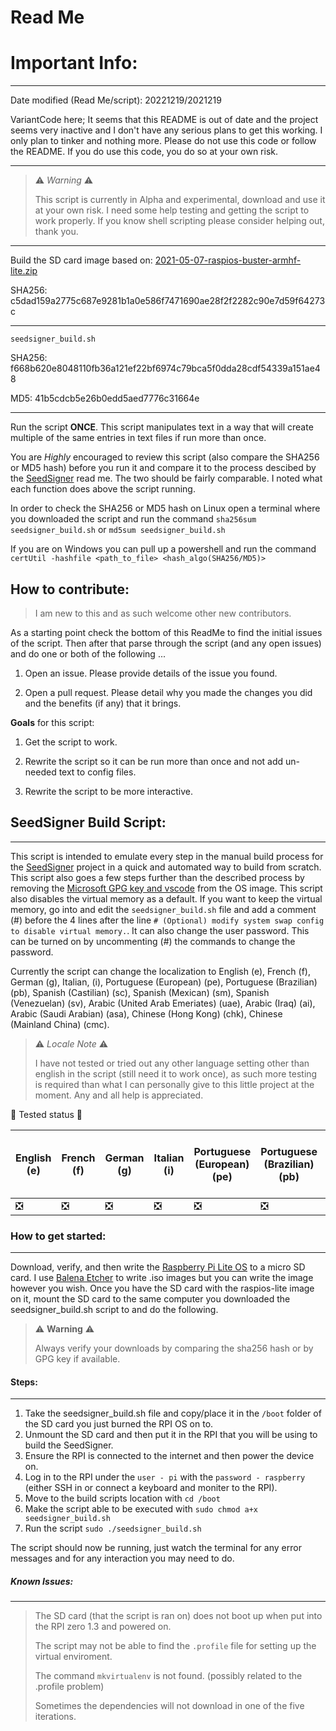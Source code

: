 Read Me
=======

# Important Info:
______

Date modified (Read Me/script): 20221219/2021219

VariantCode here; It seems that this README is out of date and the project seems very inactive and I 
don't have any serious plans to get this working. I only plan to tinker and nothing more. Please 
do not use this code or follow the README. If you do use this code, you do so at your own risk.

______

>:warning: _Warning_ :warning:
>
>This script is currently in Alpha and experimental, download and use it at your own risk.
>I need some help testing and getting the script to work properly. If you know shell scripting please consider helping out, thank you.

______
Build the SD card image based on: [2021-05-07-raspios-buster-armhf-lite.zip](https://www.raspberrypi.org/software/operating-systems/)

SHA256: c5dad159a2775c687e9281b1a0e586f7471690ae28f2f2282c90e7d59f64273c

______

`seedsigner_build.sh`

SHA256: f668b620e8048110fb36a121ef22bf6974c79bca5f0dda28cdf54339a151ae48

MD5: 41b5cdcb5e26b0edd5aed7776c31664e

______

Run the script __ONCE__. This script manipulates text in a way that will create multiple of the same entries in text files if run more than once.

You are _Highly_ encouraged to review this script (also compare the SHA256 or MD5 hash) before you run it and compare it to the process descibed by the [SeedSigner](https://github.com/SeedSigner/seedsigner) read me. The two should be fairly comparable. I noted what each function does above the script running.

In order to check the SHA256 or MD5 hash on Linux open a terminal where you downloaded the script and run the command `sha256sum seedsigner_build.sh` or `md5sum seedsigner_build.sh`

If you are on Windows you can pull up a powershell and run the command `certUtil -hashfile <path_to_file> <hash_algo(SHA256/MD5)>`

## How to contribute:

> I am new to this and as such welcome other new contributors.

As a starting point check the bottom of this ReadMe to find the initial issues of the script.
Then after that parse through the script (and any open issues) and do one or both of the following ...

1. Open an issue. Please provide details of the issue you found.

2. Open a pull request. Please detail why you made the changes you did and the benefits (if any) that it brings.

__Goals__ for this script:

1. Get the script to work.

2. Rewrite the script so it can be run more than once and not add un-needed text to config files.

3. Rewrite the script to be more interactive.


## SeedSigner Build Script:
______

This script is intended to emulate every step in the manual build process for the [SeedSigner](https://github.com/SeedSigner/seedsigner) project in a quick and automated way to build from scratch. This script also goes a few steps further than the described process by removing the [Microsoft GPG key and vscode](https://www.reddit.com/r/linux/comments/lbu0t1/microsoft_repo_installed_on_all_raspberry_pis/) from the OS image.
This script also disables the virtual memory as a default. If you want to keep the virtual memory, go into and edit the `seedsigner_build.sh` file and add a comment (#) before the 4 lines after the line `# (Optional) modify system swap config to disable virtual memory.`.
It can also change the user password. This can be turned on by uncommenting (#) the commands to change the password.

Currently the script can change the localization to English (e), French (f), German (g), Italian, (i), Portuguese (European) (pe), Portuguese (Brazilian) (pb), Spanish (Castilian) (sc), Spanish (Mexican) (sm), Spanish (Venezuelan) (sv), Arabic (United Arab Emeriates) (uae), Arabic (Iraq) (ai), Arabic (Saudi Arabian) (asa), Chinese (Hong Kong) (chk), Chinese (Mainland China) (cmc).

>:warning: _Locale_ _Note_ :warning:
>
>I have not tested or tried out any other language setting other than english in the script (still need it to work once), as such more testing is required than what I can personally give to this little project at the moment. Any and all help is appreciated.


:construction: Tested status :construction:

| English (e) | French (f) | German (g) | Italian (i) | Portuguese (European) (pe) | Portuguese (Brazilian) (pb) | Spanish (Castilian) (sc) | Spanish (Mexican) (sm) | Spanish (Venezuelan) (sv) | Arabic (United Arab Emeriates) (uae) | Arabic (Iraq) (ai) | Arabic (Saudi Arabian) (asa) | Chinese (Hong Kong) (chk) | Chinese (Mainland China) (cmc) |
| --- | --- | --- | --- | --- | --- | --- | --- | --- | --- | --- | --- | --- | --- |
| :negative_squared_cross_mark: | :negative_squared_cross_mark: | :negative_squared_cross_mark: | :negative_squared_cross_mark: | :negative_squared_cross_mark: | :negative_squared_cross_mark: | :negative_squared_cross_mark: | :negative_squared_cross_mark: | :negative_squared_cross_mark: | :negative_squared_cross_mark: | :negative_squared_cross_mark: | :negative_squared_cross_mark: | :negative_squared_cross_mark: | :negative_squared_cross_mark: |


### How to get started:
______

Download, verify, and then write the [Raspberry Pi Lite OS](https://www.raspberrypi.org/software/operating-systems/) to a micro SD card. I use [Balena Etcher](https://www.balena.io/etcher/) to write .iso images but you can write the image however you wish. Once you have the SD card with the raspios-lite image on it, mount the SD card to the same computer you downloaded the seedsigner_build.sh script to and do the following. 


> :warning: __Warning__ :warning:
>
> Always verify your downloads by comparing the sha256 hash or by GPG key if available.


#### Steps:
______

1. Take the seedsigner_build.sh file and copy/place it in the `/boot` folder of the SD card you just burned the RPI OS on to.
2. Unmount the SD card and then put it in the RPI that you will be using to build the SeedSigner.
3. Ensure the RPI is connected to the internet and then power the device on.
4. Log in to the RPI under the `user - pi` with the `password - raspberry` (either SSH in or connect a keyboard and moniter to the RPI).
5. Move to the build scripts location with `cd /boot`
6. Make the script able to be executed with `sudo chmod a+x seedsigner_build.sh`
7. Run the script `sudo ./seedsigner_build.sh`

The script should now be running, just watch the terminal for any error messages and for any interaction you may need to do.

##### Known Issues:
______

> The SD card (that the script is ran on) does not boot up when put into the RPI zero 1.3 and powered on.
>
> The script may not be able to find the `.profile` file for setting up the virtual enviroment.
>
> The command `mkvirtualenv` is not found. (possibly related to the .profile problem)
>
> Sometimes the dependencies will not download in one of the five iterations.

